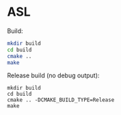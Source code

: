 # ASL

Build:

```bash
mkdir build
cd build
cmake ..
make
```

Release build (no debug output):

```
mkdir build
cd build
cmake .. -DCMAKE_BUILD_TYPE=Release
make
```